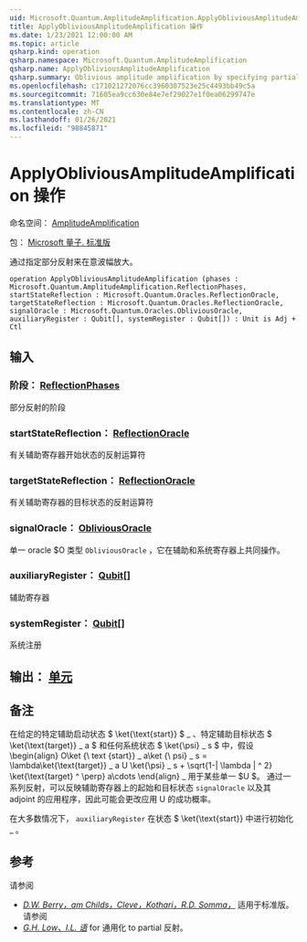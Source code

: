 ```yaml
---
uid: Microsoft.Quantum.AmplitudeAmplification.ApplyObliviousAmplitudeAmplification
title: ApplyObliviousAmplitudeAmplification 操作
ms.date: 1/23/2021 12:00:00 AM
ms.topic: article
qsharp.kind: operation
qsharp.namespace: Microsoft.Quantum.AmplitudeAmplification
qsharp.name: ApplyObliviousAmplitudeAmplification
qsharp.summary: Oblivious amplitude amplification by specifying partial reflections.
ms.openlocfilehash: c171021272076cc3960307523e25c4493bb49c5a
ms.sourcegitcommit: 71605ea9cc630e84e7ef29027e1f0ea06299747e
ms.translationtype: MT
ms.contentlocale: zh-CN
ms.lasthandoff: 01/26/2021
ms.locfileid: "98845871"
---
```

# <a name="applyobliviousamplitudeamplification-operation"></a>ApplyObliviousAmplitudeAmplification 操作

命名空间： [AmplitudeAmplification](xref:Microsoft.Quantum.AmplitudeAmplification)

包： [Microsoft 量子. 标准版](https://nuget.org/packages/Microsoft.Quantum.Standard)


通过指定部分反射来在意波幅放大。

```qsharp
operation ApplyObliviousAmplitudeAmplification (phases : Microsoft.Quantum.AmplitudeAmplification.ReflectionPhases, startStateReflection : Microsoft.Quantum.Oracles.ReflectionOracle, targetStateReflection : Microsoft.Quantum.Oracles.ReflectionOracle, signalOracle : Microsoft.Quantum.Oracles.ObliviousOracle, auxiliaryRegister : Qubit[], systemRegister : Qubit[]) : Unit is Adj + Ctl
```


## <a name="input"></a>输入

### <a name="phases--reflectionphases"></a>阶段： [ReflectionPhases](xref:Microsoft.Quantum.AmplitudeAmplification.ReflectionPhases)

部分反射的阶段


### <a name="startstatereflection--reflectionoracle"></a>startStateReflection： [ReflectionOracle](xref:Microsoft.Quantum.Oracles.ReflectionOracle)

有关辅助寄存器开始状态的反射运算符


### <a name="targetstatereflection--reflectionoracle"></a>targetStateReflection： [ReflectionOracle](xref:Microsoft.Quantum.Oracles.ReflectionOracle)

有关辅助寄存器的目标状态的反射运算符


### <a name="signaloracle--obliviousoracle"></a>signalOracle： [ObliviousOracle](xref:Microsoft.Quantum.Oracles.ObliviousOracle)

单一 oracle $O 类型 `ObliviousOracle` ，它在辅助和系统寄存器上共同操作。


### <a name="auxiliaryregister--qubit"></a>auxiliaryRegister： [Qubit](xref:microsoft.quantum.lang-ref.qubit)[]

辅助寄存器


### <a name="systemregister--qubit"></a>systemRegister： [Qubit](xref:microsoft.quantum.lang-ref.qubit)[]

系统注册



## <a name="output--unit"></a>输出： [单元](xref:microsoft.quantum.lang-ref.unit)



## <a name="remarks"></a>备注

在给定的特定辅助启动状态 $ \ket{\text{start}} $ \_ 、特定辅助目标状态 $ \ket{\text{target}} \_ a $ 和任何系统状态 $ \ket{\psi} \_ s $ 中，假设 \begin{align} O\ket {\ text {start}} \_ a\ket {\ psi} \_ s = \lambda\ket{\text{target}} \_ a U \ket{\psi} \_ s + \sqrt{1-| \lambda | ^ 2} \ket{\text{target} ^ \perp} a\cdots \end{align} \_ 用于某些单一 $U $。
通过一系列反射，可以反映辅助寄存器上的起始和目标状态 `signalOracle` 以及其 adjoint 的应用程序，因此可能会更改应用 U 的成功概率。

在大多数情况下， `auxiliaryRegister` 在状态 $ \ket{\text{start}} 中进行初始化 \_ 。

## <a name="references"></a>参考

请参阅

- [ *D.W. Berry，am Childs，Cleve，Kothari，R.D. Somma，*](https://arxiv.org/abs/1312.1414) 适用于标准版。
  请参阅
- [ *G.H. Low、I.L. 语*](https://arxiv.org/abs/1610.06546) for 通用化 to partial 反射。
